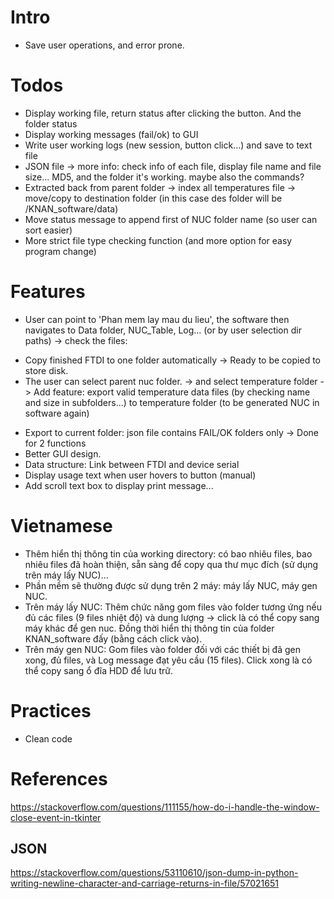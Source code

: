 # Intro
+ Save user operations, and error prone.
# Todos
- Display working file, return status after clicking the button. And the folder status
- Display working messages (fail/ok) to GUI
- Write user working logs (new session, button click...) and save to text file
- JSON file -> more info: check info of each file, display file name and file size... MD5, and the folder it's working. maybe also the commands?
- Extracted back from parent folder -> index all temperatures file -> move/copy to destination folder (in this case des folder will be /KNAN_software/data)
- Move status message to append first of NUC folder name (so user can sort easier)
- More strict file type checking function (and more option for easy program change)
# Features
- User can point to 'Phan mem lay mau du lieu', the software then navigates to Data folder, NUC_Table, Log... (or by user selection dir paths) -> check the files:
+ Copy finished FTDI to one folder automatically -> Ready to be copied to store disk.
+ The user can select parent nuc folder. -> and select temperature folder -> Add feature: export valid temperature data files (by checking name and size in subfolders...) to temperature folder (to be generated NUC in software again)
- Export to current folder: json file contains FAIL/OK folders only -> Done for 2 functions
- Better GUI design.
- Data structure: Link between FTDI and device serial
- Display usage text when user hovers to button (manual)
- Add scroll text box to display print message...
# Vietnamese
- Thêm hiển thị thông tin của working directory: có bao nhiêu files, bao nhiêu files đã hoàn thiện, sẵn sàng để copy qua thư mục đích (sử dụng trên máy lấy NUC)… 
- Phần mềm sẽ thường được sử dụng trên 2 máy: máy lấy NUC, máy gen NUC.
- Trên máy lấy NUC: Thêm chức năng gom files vào folder tương ứng nếu đủ các files (9 files nhiệt độ) và dung lượng -> click là có thể copy sang máy khác để gen nuc. Đồng thời hiển thị thông tin của folder KNAN_software đấy (bằng cách click vào). 
- Trên máy gen NUC: Gom files vào folder đối với các thiết bị đã gen xong, đủ files, và Log message đạt yêu cầu (15 files). Click xong là có thể copy sang ổ đĩa HDD để lưu trữ.

# Practices
- Clean code
# References
https://stackoverflow.com/questions/111155/how-do-i-handle-the-window-close-event-in-tkinter

## JSON
https://stackoverflow.com/questions/53110610/json-dump-in-python-writing-newline-character-and-carriage-returns-in-file/57021651
